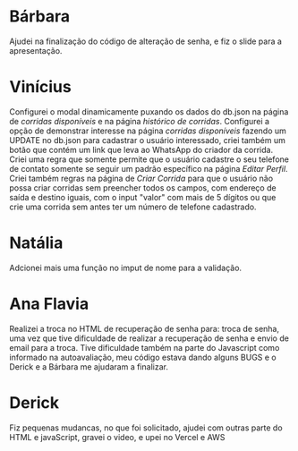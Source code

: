 # Bárbara
Ajudei na finalização do código de alteração de senha, e fiz o slide para a apresentação.

# Vinícius
Configurei o modal dinamicamente puxando os dados do db.json na página de _corridas disponíveis_ e na página _histórico de corridas_. Configurei a opção de demonstrar interesse na página _corridas disponíveis_ fazendo um UPDATE no db.json para cadastrar o usuário interessado, criei também um botão que contém um link que leva ao WhatsApp do criador da corrida. Criei uma regra que somente permite que o usuário cadastre o seu telefone de contato somente se seguir um padrão específico na página _Editar Perfil_. Criei também regras na página de _Criar Corrida_ para que o usuário não possa criar corridas sem preencher todos os campos, com endereço de saída e destino iguais, com o input "valor" com mais de 5 dígitos ou que crie uma corrida sem antes ter um número de telefone cadastrado. 
# Natália
Adcionei mais uma função no imput de nome para a validação. 

# Ana Flavia
Realizei a troca no HTML de recuperação de senha para: troca de senha, uma vez que tive dificuldade de realizar a recuperação de senha e envio de email para a troca. Tive dificuldade também na parte do Javascript como informado na autoavaliação, meu código estava dando alguns BUGS e o Derick e a Bárbara me ajudaram a finalizar.

# Derick
Fiz pequenas mudancas, no que foi solicitado, ajudei com outras parte do HTML e javaScript, gravei o video, e upei no Vercel e AWS
